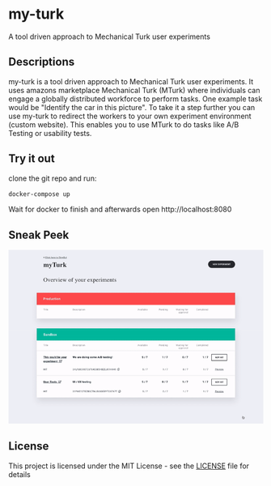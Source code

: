# my-turk
A tool driven approach to Mechanical Turk user experiments

## Descriptions
my-turk is a tool driven approach to Mechanical Turk user experiments. It uses amazons marketplace Mechanical Turk (MTurk) where individuals can engage a globally distributed workforce to perform tasks. One example task would be "Identify the car in this picture". To take it a step further you can use my-turk to redirect the workers to your own experiment environment (custom website). This enables you to use MTurk to do tasks like A/B Testing or usability tests. 

## Try it out
clone the git repo and run:
```bash
docker-compose up
```
Wait for docker to finish and afterwards open http://localhost:8080

## Sneak Peek
![Screenshot](/design/assets/demo.gif)

## License
This project is licensed under the MIT License - see the [LICENSE](LICENSE) file for details
